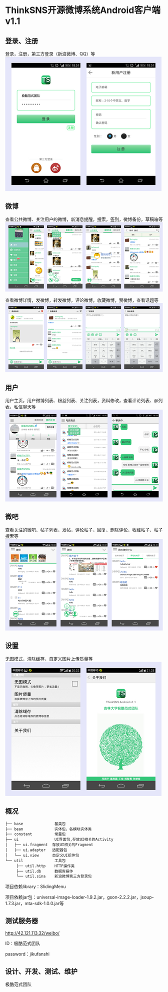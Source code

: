 ﻿ThinkSNS开源微博系统Android客户端v1.1 
=====================================

登录、注册
----------

登录，注册，第三方登录（新浪微博、QQ）等
![login][1]

微博
----

查看公共微博、关注用户的微博，新消息提醒，搜索，签到，微博备份，草稿箱等
![weibo][2]

查看微博详情，发微博，转发微博，评论微博，收藏微博，赞微博，查看话题等
![weibo_detail][3]

用户
----

用户主页，用户微博列表、粉丝列表、关注列表，资料修改，查看评论列表、@列表，私信聊天等
![user][4]

微吧
----

查看关注的微吧、帖子列表，发帖，评论帖子，回复、删除评论，收藏帖子、帖子搜索等
![weiba][5]

设置
----

无图模式，清除缓存，自定义图片上传质量等
![settings][6]


概况
-----
```sh
├── base              基类包
├── bean              实体包，各模块实体类
├── constant          常量包
├── ui                UI界面包,存放UI相关的Activity
│   ├── ui.fragment  存放UI相关的Fragment
│   ├── ui.adapter   适配器包
│   └── ui.view      自定义UI组件包
└── util              工具包
     ├── util.http    HTTP操作类
     ├── util.db      数据库操作
     └── util.sina    新浪微博第三方登录包
```

项目依赖library：SlidingMenu

项目依赖jar包：universal-image-loader-1.9.2.jar，gson-2.2.2.jar，jsoup-1.7.3.jar，mta-sdk-1.0.0.jar等

测试服务器
----------

http://42.121.113.32/weibo/

ID：极酷范式团队

password：jikufanshi


设计、开发、测试、维护
----------------------

极酷范式团队



 [1]:https://github.com/lien1992/geek/raw/master/docs/login.jpg
 [2]:https://github.com/lien1992/geek/raw/master/docs/weibo.png
 [3]:https://github.com/lien1992/geek/raw/master/docs/weibo_detail.jpg
 [4]:https://github.com/lien1992/geek/raw/master/docs/user.jpg
 [5]:https://github.com/lien1992/geek/raw/master/docs/weiba.jpg
 [6]:https://github.com/lien1992/geek/raw/master/docs/settings.jpg
